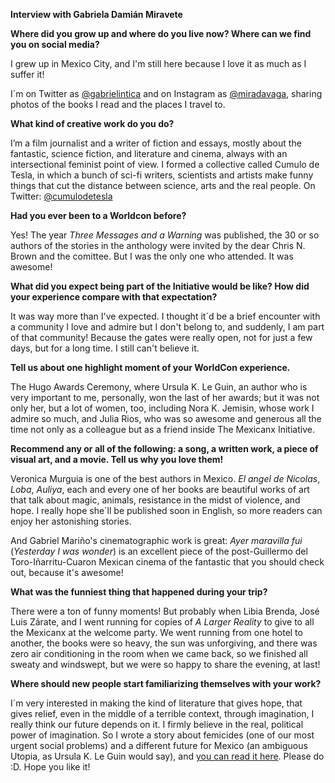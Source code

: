 **Interview with Gabriela Damián Miravete**

**Where did you grow up and where do you live now? Where can we find you on social media?**

I grew up in Mexico City, and I'm still here because I love it as much as I suffer it!

I´m on Twitter as [@gabrielintica](https://www.twitter.com/gabrielintica) and on Instagram as [@miradavaga](http://www.instagram.com/miradavaga), sharing photos of the books I read and the places I travel to.

**What kind of creative work do you do?**

I’m a film journalist and a writer of fiction and essays, mostly about the fantastic, science fiction, and literature and cinema, always with an intersectional feminist point of view. I formed a collective called Cumulo de Tesla, in which a bunch of sci-fi writers, scientists and artists make funny things that cut the distance between science, arts and the real people. On Twitter: [@cumulodetesla](https://www.twitter.com/cumulodetesla)

**Had you ever been to a Worldcon before?**

Yes! The year _Three Messages and a Warning_ was published, the 30 or so authors of the stories in the anthology were invited by the dear Chris N. Brown and the comittee. But I was the only one who attended. It was awesome!

**What did you expect being part of the Initiative would be like? How did your experience compare with that expectation?**

It was way more than I've expected. I thought it´d be a brief encounter with a community I love and admire but I don't belong to, and suddenly, I am part of that community! Because the gates were really open, not for just a few days, but for a long time. I still can't believe it.

**Tell us about one highlight moment of your WorldCon experience.**

The Hugo Awards Ceremony, where Ursula K. Le Guin, an author who is very important to me, personally, won the last of her awards; but it was not only her, but a lot of women, too, including Nora K. Jemisin, whose work I admire so much, and Julia Rios, who was so awesome and generous all the time not only as a colleague but as a friend inside The Mexicanx Initiative.

**Recommend any or all of the following: a song, a written work, a piece of visual art, and a movie. Tell us why you love them!**

Veronica Murguia is one of the best authors in Mexico. _El angel de Nicolas_, _Loba_, _Auliya_, each and every one of her books are beautiful works of art that talk about magic, animals, resistance in the midst of violence, and hope. I really hope she´ll be published soon in English, so more readers can enjoy her astonishing stories.

And Gabriel Mariño's cinematographic work is great: _Ayer maravilla fui_ (_Yesterday I was wonder_) is an excellent piece of the post-Guillermo del Toro-Iñarritu-Cuaron Mexican cinema of the fantastic that you should check out, because it's awesome!

**What was the funniest thing that happened during your trip?**

There were a ton of funny moments! But probably when Libia Brenda, José Luis Zárate, and I went running for copies of _A Larger Reality_ to give to all the Mexicanx at the welcome party. We went running from one hotel to another, the books were so heavy, the sun was unforgiving, and there was zero air conditioning in the room when we came back, so we finished all sweaty and windswept, but we were so happy to share the evening, at last!

**Where should new people start familiarizing themselves with your work?**

I´m very interested in making the kind of literature that gives hope, that gives relief, even in the middle of a terrible context, through imagination, I really think our future depends on it. I firmly believe in the real, political power of imagination. So I wrote a story about femicides (one of our most urgent social problems) and a different future for Mexico (an ambiguous Utopia, as Ursula K. Le Guin would say), and [you can read it here](http://www.latinamericanliteraturetoday.org/en/2018/may/they-will-dream-garden-gabriela-damián-miravete). Please do :D. Hope you like it! 

